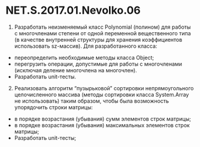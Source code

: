 # NET.S.2017.01.Nevolko.06
1) 	Разработать неизменяемый класс Polynomial (полином) для работы с многочленами степени  от одной переменной вещественного типа (в   качестве внутренней структуры для хранения коэффициентов использовать sz-массив).
Для разработанного класса: 
*	 переопределить необходимые методы класса Object;
*	 перегрузить операции, допустимые для работы с многочленами (исключая деление многочлена на многочлен). 
*	 Разработать unit-тесты.

2)  Реализовать алгоритм “пузырьковой” сортировки непрямоугольного целочисленного массива (методы сортировки класса System.Array не    использовать) таким образом, чтобы была возможность упорядочить строки матрицы:
*  в порядке возрастания (убывания) сумм элементов строк матрицы;
*  в порядке возрастания (убывания) максимальных элементов строк матрицы;
*  Разработать unit-тесты;
